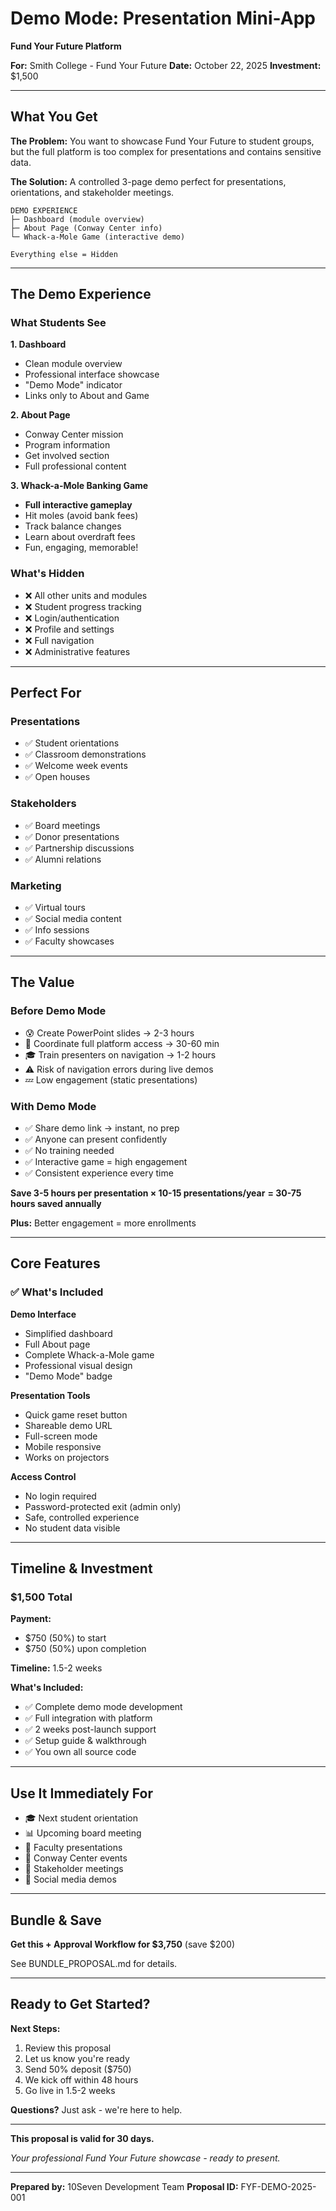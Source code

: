 # Demo Mode: Presentation Mini-App
**Fund Your Future Platform**

**For:** Smith College - Fund Your Future
**Date:** October 22, 2025
**Investment:** $1,500

---

## What You Get

**The Problem:** You want to showcase Fund Your Future to student groups, but the full platform is too complex for presentations and contains sensitive data.

**The Solution:** A controlled 3-page demo perfect for presentations, orientations, and stakeholder meetings.

```
DEMO EXPERIENCE
├─ Dashboard (module overview)
├─ About Page (Conway Center info)
└─ Whack-a-Mole Game (interactive demo)

Everything else = Hidden
```

---

## The Demo Experience

### What Students See

**1. Dashboard**
- Clean module overview
- Professional interface showcase
- "Demo Mode" indicator
- Links only to About and Game

**2. About Page**
- Conway Center mission
- Program information
- Get involved section
- Full professional content

**3. Whack-a-Mole Banking Game**
- **Full interactive gameplay**
- Hit moles (avoid bank fees)
- Track balance changes
- Learn about overdraft fees
- Fun, engaging, memorable!

### What's Hidden
- ❌ All other units and modules
- ❌ Student progress tracking
- ❌ Login/authentication
- ❌ Profile and settings
- ❌ Full navigation
- ❌ Administrative features

---

## Perfect For

### Presentations
- ✅ Student orientations
- ✅ Classroom demonstrations
- ✅ Welcome week events
- ✅ Open houses

### Stakeholders
- ✅ Board meetings
- ✅ Donor presentations
- ✅ Partnership discussions
- ✅ Alumni relations

### Marketing
- ✅ Virtual tours
- ✅ Social media content
- ✅ Info sessions
- ✅ Faculty showcases

---

## The Value

### Before Demo Mode
- 😰 Create PowerPoint slides → 2-3 hours
- 📧 Coordinate full platform access → 30-60 min
- 🎓 Train presenters on navigation → 1-2 hours
- ⚠️ Risk of navigation errors during live demos
- 💤 Low engagement (static presentations)

### With Demo Mode
- ✅ Share demo link → instant, no prep
- ✅ Anyone can present confidently
- ✅ No training needed
- ✅ Interactive game = high engagement
- ✅ Consistent experience every time

**Save 3-5 hours per presentation × 10-15 presentations/year**
**= 30-75 hours saved annually**

**Plus:** Better engagement = more enrollments

---

## Core Features

### ✅ What's Included

**Demo Interface**
- Simplified dashboard
- Full About page
- Complete Whack-a-Mole game
- Professional visual design
- "Demo Mode" badge

**Presentation Tools**
- Quick game reset button
- Shareable demo URL
- Full-screen mode
- Mobile responsive
- Works on projectors

**Access Control**
- No login required
- Password-protected exit (admin only)
- Safe, controlled experience
- No student data visible

---

## Timeline & Investment

### **$1,500 Total**

**Payment:**
- $750 (50%) to start
- $750 (50%) upon completion

**Timeline:** 1.5-2 weeks

**What's Included:**
- ✅ Complete demo mode development
- ✅ Full integration with platform
- ✅ 2 weeks post-launch support
- ✅ Setup guide & walkthrough
- ✅ You own all source code

---

## Use It Immediately For

- 🎓 Next student orientation
- 📊 Upcoming board meeting
- 👥 Faculty presentations
- 🎉 Conway Center events
- 💼 Stakeholder meetings
- 📱 Social media demos

---

## Bundle & Save

**Get this + Approval Workflow for $3,750** (save $200)

See BUNDLE_PROPOSAL.md for details.

---

## Ready to Get Started?

**Next Steps:**
1. Review this proposal
2. Let us know you're ready
3. Send 50% deposit ($750)
4. We kick off within 48 hours
5. Go live in 1.5-2 weeks

**Questions?** Just ask - we're here to help.

---

**This proposal is valid for 30 days.**

*Your professional Fund Your Future showcase - ready to present.*

---

**Prepared by:** 10Seven Development Team
**Proposal ID:** FYF-DEMO-2025-001
